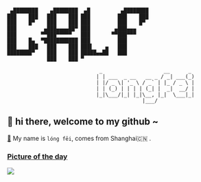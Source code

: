 ```
 ▄████████    ▄████████  ▄█          ▄████████ 
███    ███   ███    ███ ███         ███    ███ 
███    █▀    ███    ███ ███         ███    █▀  
███         ▄███▄▄▄▄██▀ ███        ▄███▄▄▄     
███        ▀▀███▀▀▀▀▀   ███       ▀▀███▀▀▀     
███    █▄  ▀███████████ ███         ███        
███    ███   ███    ███ ███▌    ▄   ███        
████████▀    ███    ███ █████▄▄██   ███        
             ███    ███ ▀                      
         
                              _                    __      _ 
                             | | ___  _ __   __ _ / _| ___(_)
                             | |/ _ \| '_ \ / _` | |_ / _ \ |
                             | | (_) | | | | (_| |  _|  __/ |
                             |_|\___/|_| |_|\__, |_|  \___|_|
                                            |___/            
```

## 👋   hi there, welcome to my github ~ 

[👾](https://longfeis.me/) My name is `lóng fēi`, comes from Shanghai🇨🇳 . 


### [Picture of the day](https://en.wikipedia.org/wiki/Wikipedia:Picture_of_the_day)


![](https://upload.wikimedia.org/wikipedia/commons/thumb/b/bb/SL_Colombo_asv2020-01_img10_National_Museum.jpg/800px-SL_Colombo_asv2020-01_img10_National_Museum.jpg)